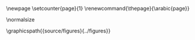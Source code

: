 
\newpage
\setcounter{page}{1}
\renewcommand{\thepage}{\arabic{page}}

\normalsize

\graphicspath{{source/figures}{../figures}}